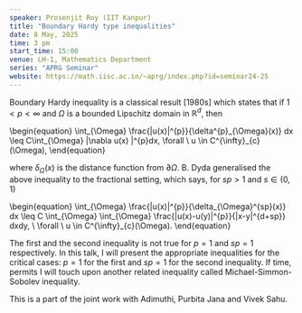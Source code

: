 ```yaml
---
speaker: Prosenjit Roy (IIT Kanpur)
title: "Boundary Hardy type inequalities"
date: 8 May, 2025
time: 3 pm
start_time: 15:00
venue: LH-1, Mathematics Department
series: "APRG Seminar"
website: https://math.iisc.ac.in/~aprg/index.php?id=seminar24-25
---
```


Boundary Hardy inequality is a classical result [1980s] which states that
if $1 < p < \infty$ and   $\Omega$  is a bounded Lipschitz domain in
$\mathbb{R}^d$, then

\begin{equation}
\int_{\Omega} \frac{|u(x)|^{p}}{\delta^{p}\_{\Omega}(x)}  dx \leq
C\int_{\Omega} |\nabla u(x) |^{p}dx,  \forall \ u \in
C^{\infty}_{c}(\Omega),
\end{equation}

where $\delta_\Omega(x)$ is the distance
function from $\partial\Omega$. B. Dyda generalised the above inequality
to the fractional setting, which says, for $sp >1$ and $s\in (0,1)$

\begin{equation}
\int_{\Omega} \frac{|u(x)|^{p}}{\delta_{\Omega}^{sp}(x)}  dx \leq C
\int_{\Omega} \int_{\Omega} \frac{|u(x)-u(y)|^{p}}{|x-y|^{d+sp}} dxdy,
\ \forall \ u \in C^{\infty}_{c}(\Omega).
\end{equation}

The first and the second inequality is not true for $p=1$ and $sp=1$
respectively. In this talk, I will present the  appropriate inequalities
for the  critical cases:  $p=1$ for the first and $sp= 1$ for the second
inequality. If time, permits I will touch upon another related inequality
called  Michael-Simmon-Sobolev inequality.

This is a part of the joint work with Adimuthi, Purbita Jana and Vivek Sahu.
